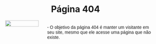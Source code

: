 <center>
    <h1>Página 404</h1>
        <div style="display:flex;">
        <img src="https://media2.giphy.com/media/gHQ4DIzmDAYDD8S34W/giphy.gif" width="66%" height="66%">
        <p style="text-align: left; font-family: Arial; font-weight: 500;">- O objetivo da página 404 é manter um visitante em seu site, mesmo que ele acesse uma página que não existe.</p>
    </div>
</center>